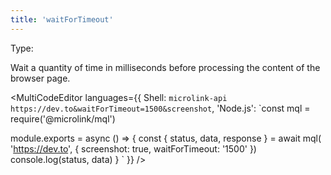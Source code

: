 ```yaml
---
title: 'waitForTimeout'
--- 
```


Type: <TypeContainer><Type children='<number>'/></TypeContainer><br/>

Wait a quantity of time in milliseconds before processing the content of the browser page.

<MultiCodeEditor languages={{
  Shell: `microlink-api https://dev.to&waitForTimeout=1500&screenshot`,
  'Node.js': `const mql = require('@microlink/mql')
 
module.exports = async () => {
  const { status, data, response } = await mql(
    'https://dev.to', { 
      screenshot: true,
      waitForTimeout: '1500'
  })
  console.log(status, data)
}
  `
  }} 
/>
